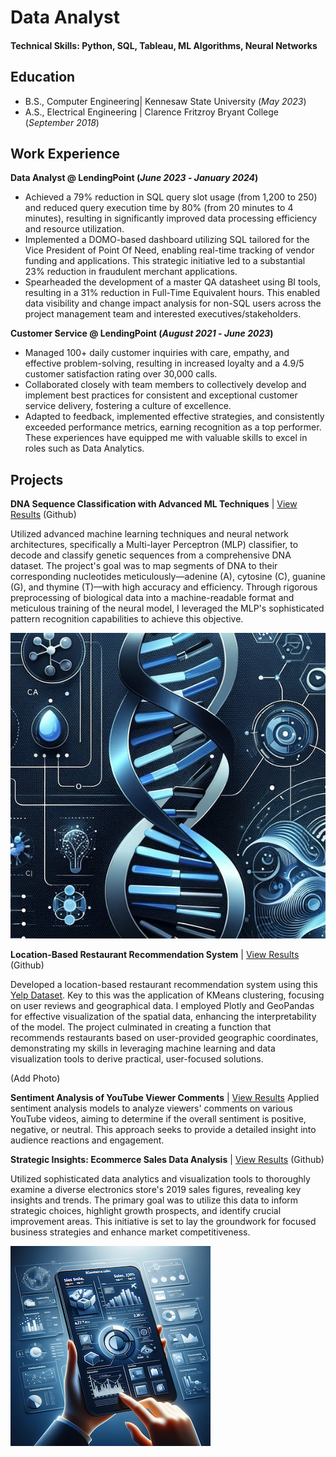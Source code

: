 # Data Analyst

#### Technical Skills: Python, SQL, Tableau, ML Algorithms, Neural Networks

## Education
- B.S., Computer Engineering| Kennesaw State University (_May 2023_)
- A.S., Electrical Engineering | Clarence Fritzroy Bryant College (_September 2018_)

## Work Experience
**Data Analyst @ LendingPoint (_June 2023_ - _January 2024_)**
- Achieved a 79% reduction in SQL query slot usage (from 1,200 to 250) and reduced query execution time by 80% (from 20 minutes to 4 minutes), resulting in significantly improved data processing efficiency and resource utilization.
- Implemented a DOMO-based dashboard utilizing SQL tailored for the Vice President of Point Of Need, enabling real-time tracking of vendor funding and applications. This strategic initiative led to a substantial 23% reduction in fraudulent merchant applications. 
- Spearheaded the development of a master QA datasheet using BI tools, resulting in a 31% reduction in Full-Time Equivalent hours. This enabled data visibility and change impact analysis for non-SQL users across the project management team and interested executives/stakeholders. 

**Customer Service @ LendingPoint (_August 2021_ - _June 2023_)**
- Managed 100+ daily customer inquiries with care, empathy, and effective problem-solving, resulting in increased loyalty and a 4.9/5 customer satisfaction rating over 30,000 calls.
- Collaborated closely with team members to collectively develop and implement best practices for consistent and exceptional customer service delivery, fostering a culture of excellence.
- Adapted to feedback, implemented effective strategies, and consistently exceeded performance metrics, earning recognition as a top performer. These experiences have equipped me with valuable skills to excel in roles such as Data Analytics.

## Projects
**DNA Sequence Classification with Advanced ML Techniques** | [View Results](https://github.com/Drichards124/DNA-Sequence/tree/main) (Github)

Utilized advanced machine learning techniques and neural network architectures, specifically a Multi-layer Perceptron (MLP) classifier, to decode and classify genetic sequences from a comprehensive DNA dataset. The project's goal was to map segments of DNA to their corresponding nucleotides meticulously—adenine (A), cytosine (C), guanine (G), and thymine (T)—with high accuracy and efficiency. Through rigorous preprocessing of biological data into a machine-readable format and meticulous training of the neural model, I leveraged the MLP's sophisticated pattern recognition capabilities to achieve this objective.

![DNA](assets/DNA.jpeg)

**Location-Based Restaurant Recommendation System** | [View Results](https://github.com/Drichards124/location-based-recommendation-system.git) (Github)

Developed a location-based restaurant recommendation system using this [Yelp Dataset](https://www.dropbox.com/s/3x1w789mmuae3ao/yelp_academic_dataset_business.zip). Key to this was the application of KMeans clustering, focusing on user reviews and geographical data. I employed Plotly and GeoPandas for effective visualization of the spatial data, enhancing the interpretability of the model. The project culminated in creating a function that recommends restaurants based on user-provided geographic coordinates, demonstrating my skills in leveraging machine learning and data visualization tools to derive practical, user-focused solutions.

(Add Photo)

**Sentiment Analysis of YouTube Viewer Comments** | [View Results](https://github.com/Drichards124/sentiment-analysis.git)
Applied sentiment analysis models to analyze viewers' comments on various YouTube videos, aiming to determine if the overall sentiment is positive, negative, or neutral. This approach seeks to provide a detailed insight into audience reactions and engagement.



**Strategic Insights: Ecommerce Sales Data Analysis** | [View Results](https://github.com/Drichards124/Sales-Data_Analysis) (Github)

Utilized sophisticated data analytics and visualization tools to thoroughly examine a diverse electronics store's 2019 sales figures, revealing key insights and trends. The primary goal was to utilize this data to inform strategic choices, highlight growth prospects, and identify crucial improvement areas. This initiative is set to lay the groundwork for focused business strategies and enhance market competitiveness.

![Sales](assets/sales.png)
